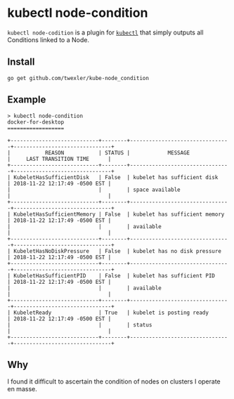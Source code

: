 kubectl node-condition
======================

`kubectl node-codition` is a plugin for [`kubectl`](https://kubernetes.io/docs/reference/kubectl/overview/) that simply outputs all Conditions linked to a Node.

Install
-------

``` shell
go get github.com/twexler/kube-node_condition
```

Example
-------

``` shell
> kubectl node-condition
docker-for-desktop
==================

+----------------------------+--------+--------------------------------+-------------------------------+
|           REASON           | STATUS |            MESSAGE             |     LAST TRANSITION TIME      |
+----------------------------+--------+--------------------------------+-------------------------------+
| KubeletHasSufficientDisk   | False  | kubelet has sufficient disk    | 2018-11-22 12:17:49 -0500 EST |
|                            |        | space available                |                               |
+----------------------------+--------+--------------------------------+-------------------------------+
| KubeletHasSufficientMemory | False  | kubelet has sufficient memory  | 2018-11-22 12:17:49 -0500 EST |
|                            |        | available                      |                               |
+----------------------------+--------+--------------------------------+-------------------------------+
| KubeletHasNoDiskPressure   | False  | kubelet has no disk pressure   | 2018-11-22 12:17:49 -0500 EST |
+----------------------------+--------+--------------------------------+-------------------------------+
| KubeletHasSufficientPID    | False  | kubelet has sufficient PID     | 2018-11-22 12:17:49 -0500 EST |
|                            |        | available                      |                               |
+----------------------------+--------+--------------------------------+-------------------------------+
| KubeletReady               | True   | kubelet is posting ready       | 2018-11-22 12:17:49 -0500 EST |
|                            |        | status                         |                               |
+----------------------------+--------+--------------------------------+-------------------------------+

```

Why
---

I found it difficult to ascertain the condition of nodes on clusters I operate en masse.
